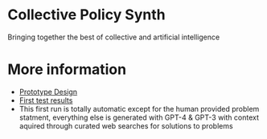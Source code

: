 # Collective Policy Synth
Bringing together the best of collective and artificial intelligence

# More information
- [Prototype Design](https://www.figma.com/file/ekIKXfT3tL8Ab7MoLSnjnN/Collective-Policy-Synth-V10)
- [First test results](https://collective-policy-synth.citizens.is/projects/1/)
- This first run is totally automatic except for the human provided problem statment, everything else is generated with GPT-4 & GPT-3 with context aquired through curated web searches for solutions to problems
